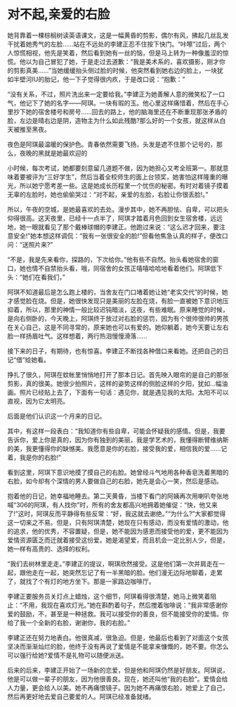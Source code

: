 # 对不起,亲爱的右脸

她背靠着一棵棕榈树读英语课文，这是一幅黄昏的剪影，偶尔有风，拂起几丝乱发干扰着她秀气的左脸……站在不远处的李建正忍不住按下快门。“咔嚓”过后，两个人惊慌相视，他先是笑着，然后看到她有一丝的恼，但是马上转为一种像羞涩的惊慌。他以为自己冒犯了她，于是走过去道歉：“我是美术系的，喜欢摄影，刚才你的剪影真美……”当她缓缓抬头侧过脸的时候，他突然看到她右边的脸上，一块犹如半壁河IU的胎记，他一下子觉得很内疚，于是改口说：“抱歉：” 

“没有关系，不过，照片洗出来一定要给我。”李建正为她善解人意的微笑松了一口气，他记下了她的名字——阿琪。一块有瑕的玉。他心里这样痛惜着，然后在手心里抄下她的宿舍楼号和房号……回去的路上，他的脑海里还在不断重现那张矛盾的脸，左边是晴右边是阴，造物主为什么如此残酷?那么好的一个女孩，就这样从白天被推至黑夜。 

夜色是阿琪最温暖的保护色。青春依然需要飞扬，头发是遮不住那个记号的，那么，夜晚的黑就是她最欢迎的 

小时候，每次考试，她都要刻意留几道题不做，因为她担心又考全班第一。那就意味着要被评为“三好学生”，然后当着全校师生的面上台领奖，她害怕这样隆重的曝光，所以她宁愿考差一些。这是她成长历程里一个忧伤的秘密。有时对着镜子摸着无辜的左脸时，她也偷偷哭过：“对不起，亲爱的左脸，右脸让你很丢脸!。” 

所以，午夜的空城，是她最喜欢的去处。漫步其中，她不再胆怯、自卑，可以把头仰得很高。这天夜里，已经十一点半了，阿琪才踏着月色回到女生宿舍楼，远远地，她一眼就看见了那个戴棒球帽的李建正。他跑过来说：“这么迟才回来，要注意安全!”她本想这样调侃：“我有一张很安全的脸!”但看他焦急认真的样子，便改口问：“送照片来?” 

“不是，我是先来看你，探路的，下次给你。”他有些不自然。抬头看她宿舍的窗口，她也情不自禁抬头看，哦，同宿舍的女孩正嘻嘻哈哈地看着他们。阿琪低下头：“她们在看我们，” 

阿琪不知道最后是怎么跑上楼的，当舍友在门口堵着她让她“老实交代”的时候，她才感觉脸在烧。但是，她很快发现只是美丽的左脸在烧，有脸一直被她下意识地压抑着，所以，那里的神情一般比较迟钝暗淡，这夜，有些难眠。原来睡觉的时候，是向右侧卧的，今天晚上，阿琪终于放过对右脸的惩罚，因为有个很帅很帅的男孩在关心自己，这是不同寻常的，原来她也可以有爱的。她仰躺着，她今天要让左右脸一样扬眉吐气。这样想着，两行热泪慢慢滑落…… 

接下来的日子，有期待，也有惊喜。李建正不断找各种借口来看她。还把自己的日记“借”给她看。 

挣扎了很久，阿琪在蚊帐里悄悄地打开了那本日记。首先映入眼帘的是自己的那张剪影，真的很美。她很少拍照片，这样的姿势这样的侧脸这样的夕阳，犹如…幅油画。照片已经贴上去了，下面有一句话：遇见你，就是遇见我的太阳。太阳不可以直视，因为它太明亮。 

后面是他们认识这一个月来的日记。 

其中，有这样一段表白：“我知道你有些自卑，可能会怀疑我的感情。但是，我要告诉你，爱上你是真的，因为你有独到的美丽，我是学艺术的，我懂得断臂维纳斯的美，我更懂得你的缺憾美。我愿意是你的右脸，接受我的爱，相信我的爱……记着，我是你的右脸!” 

看到这里，阿琪下意识地摸了摸自己的右脸。她曾经斗气地用各种香皂洗着黑暗的右脸，如今却有个深情的男人要做自己的右脸，她先是会心一笑，然后是感动。 

抱着他的日记，她幸福地睡去。第二天黄昏，当楼下看门的阿姨再次用喇叭夸张地喊“306的阿琪，有人找你”时，所有的舍友都高兴地拥着她催促：“快，他又来了!”这时，阿琪反而平静得有些反常：“好，我这就去谢绝。”“为什么?”大家都觉得这一切来之不易。但是，只有阿琪清楚，她现在只有感动，而没有爱情的激动，他的追求，他的优秀，不容置疑，但是，她不能因为感恩而接受他的爱，更不能因为爱情资源匮乏而迁就着接受这份爱。她是渴望爱，而且机会一定比别人少，但是，她一样有高贵的、选择的权利。 

“我们去树林里走走。”李建正的提议，啊琪欣然接受。这是他们第一次并肩走在一起，跟他走在一起，她突然忘记了有一半黑暗的脸。他们漫无边际地聊着，走累了，就找了个有灯的地方坐下。那是一家路边咖啡厅。 

李建正要服务员关灯点上蜡烛，这个细节，阿琪看得很清楚，她马上微笑着阻止：“不用，我现在喜欢灯光。”她在斟酌着句子，然后搅着咖啡说：“我非常感谢你爱的鼓励，不，甚至是一种拯救。我可以接受你的善良，但不能接受你的爱情。你给了我一个全新的右脸，谢谢你，我的右脸。” 

李建正还在努力地表白。他很真减，很急迫。但是，他最后也看到了对面这个女孩坚决而渐渐灿烂的脸，他终于没有再说了爱情是不能拿来慷慨的，她不要。你怎么可以强行给她?爱情不是礼物可以随便派送。 

后来的后来，李建正开始了一场新的恋爱，但是他和阿琪仍然是好朋友。阿琪说，他是可以做一辈子的朋友，因为他很善良。现在，她还叫他“我的右脸”。爱情会给人力量，更会给人以美。她不再痛恨镜子。因为她不再痛恨右脸，她爱上了自己，然后再更好地去爱自己要爱的人。阿琪已经准备就绪。